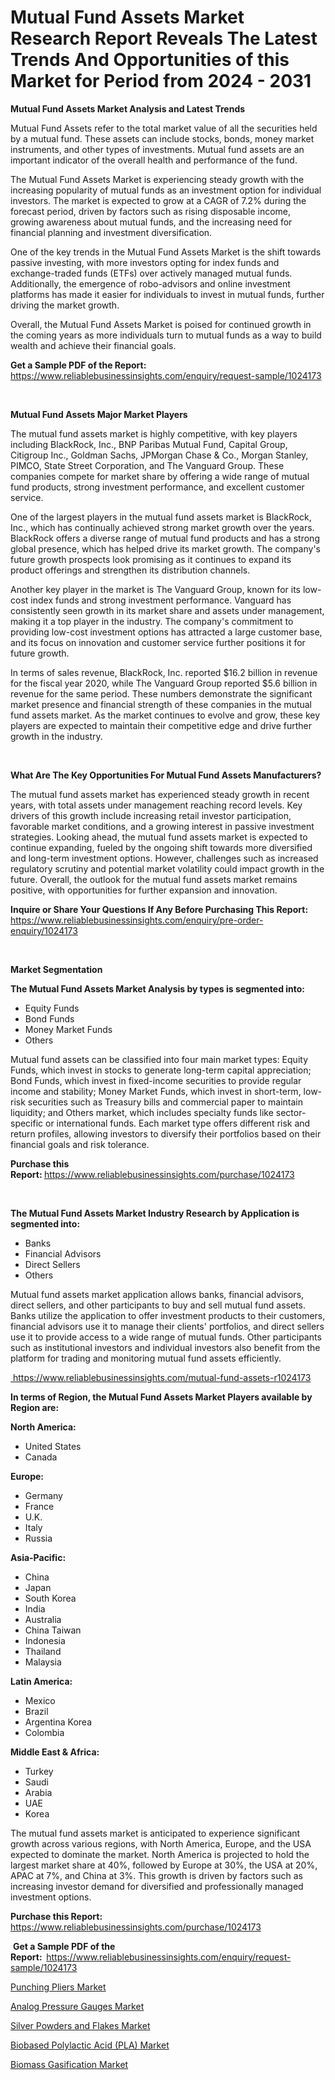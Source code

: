 <p><h1>Mutual Fund Assets Market Research Report Reveals The Latest Trends And Opportunities of this Market for Period from 2024 - 2031</h1></p><p><strong>Mutual Fund Assets Market Analysis and Latest Trends</strong></p>
<p><p>Mutual Fund Assets refer to the total market value of all the securities held by a mutual fund. These assets can include stocks, bonds, money market instruments, and other types of investments. Mutual fund assets are an important indicator of the overall health and performance of the fund.</p><p>The Mutual Fund Assets Market is experiencing steady growth with the increasing popularity of mutual funds as an investment option for individual investors. The market is expected to grow at a CAGR of 7.2% during the forecast period, driven by factors such as rising disposable income, growing awareness about mutual funds, and the increasing need for financial planning and investment diversification.</p><p>One of the key trends in the Mutual Fund Assets Market is the shift towards passive investing, with more investors opting for index funds and exchange-traded funds (ETFs) over actively managed mutual funds. Additionally, the emergence of robo-advisors and online investment platforms has made it easier for individuals to invest in mutual funds, further driving the market growth.</p><p>Overall, the Mutual Fund Assets Market is poised for continued growth in the coming years as more individuals turn to mutual funds as a way to build wealth and achieve their financial goals.</p></p>
<p><strong>Get a Sample PDF of the Report:&nbsp;</strong> <a href="https://www.reliablebusinessinsights.com/enquiry/request-sample/1024173">https://www.reliablebusinessinsights.com/enquiry/request-sample/1024173</a></p>
<p>&nbsp;</p>
<p><strong>Mutual Fund Assets Major Market Players</strong></p>
<p><p>The mutual fund assets market is highly competitive, with key players including BlackRock, Inc., BNP Paribas Mutual Fund, Capital Group, Citigroup Inc., Goldman Sachs, JPMorgan Chase & Co., Morgan Stanley, PIMCO, State Street Corporation, and The Vanguard Group. These companies compete for market share by offering a wide range of mutual fund products, strong investment performance, and excellent customer service.</p><p>One of the largest players in the mutual fund assets market is BlackRock, Inc., which has continually achieved strong market growth over the years. BlackRock offers a diverse range of mutual fund products and has a strong global presence, which has helped drive its market growth. The company's future growth prospects look promising as it continues to expand its product offerings and strengthen its distribution channels.</p><p>Another key player in the market is The Vanguard Group, known for its low-cost index funds and strong investment performance. Vanguard has consistently seen growth in its market share and assets under management, making it a top player in the industry. The company's commitment to providing low-cost investment options has attracted a large customer base, and its focus on innovation and customer service further positions it for future growth.</p><p>In terms of sales revenue, BlackRock, Inc. reported $16.2 billion in revenue for the fiscal year 2020, while The Vanguard Group reported $5.6 billion in revenue for the same period. These numbers demonstrate the significant market presence and financial strength of these companies in the mutual fund assets market. As the market continues to evolve and grow, these key players are expected to maintain their competitive edge and drive further growth in the industry.</p></p>
<p>&nbsp;</p>
<p><strong>What Are The Key Opportunities For Mutual Fund Assets Manufacturers?</strong></p>
<p><p>The mutual fund assets market has experienced steady growth in recent years, with total assets under management reaching record levels. Key drivers of this growth include increasing retail investor participation, favorable market conditions, and a growing interest in passive investment strategies. Looking ahead, the mutual fund assets market is expected to continue expanding, fueled by the ongoing shift towards more diversified and long-term investment options. However, challenges such as increased regulatory scrutiny and potential market volatility could impact growth in the future. Overall, the outlook for the mutual fund assets market remains positive, with opportunities for further expansion and innovation.</p></p>
<p><strong>Inquire or Share Your Questions If Any Before Purchasing This Report:</strong> <a href="https://www.reliablebusinessinsights.com/enquiry/pre-order-enquiry/1024173">https://www.reliablebusinessinsights.com/enquiry/pre-order-enquiry/1024173</a></p>
<p>&nbsp;</p>
<p><strong>Market Segmentation</strong></p>
<p><strong>The Mutual Fund Assets Market Analysis by types is segmented into:</strong></p>
<p><ul><li>Equity Funds</li><li>Bond Funds</li><li>Money Market Funds</li><li>Others</li></ul></p>
<p><p>Mutual fund assets can be classified into four main market types: Equity Funds, which invest in stocks to generate long-term capital appreciation; Bond Funds, which invest in fixed-income securities to provide regular income and stability; Money Market Funds, which invest in short-term, low-risk securities such as Treasury bills and commercial paper to maintain liquidity; and Others market, which includes specialty funds like sector-specific or international funds. Each market type offers different risk and return profiles, allowing investors to diversify their portfolios based on their financial goals and risk tolerance.</p></p>
<p><strong>Purchase this Report:&nbsp;</strong><a href="https://www.reliablebusinessinsights.com/purchase/1024173">https://www.reliablebusinessinsights.com/purchase/1024173</a></p>
<p>&nbsp;</p>
<p><strong>The Mutual Fund Assets Market Industry Research by Application is segmented into:</strong></p>
<p><ul><li>Banks</li><li>Financial Advisors</li><li>Direct Sellers</li><li>Others</li></ul></p>
<p><p>Mutual fund assets market application allows banks, financial advisors, direct sellers, and other participants to buy and sell mutual fund assets. Banks utilize the application to offer investment products to their customers, financial advisors use it to manage their clients' portfolios, and direct sellers use it to provide access to a wide range of mutual funds. Other participants such as institutional investors and individual investors also benefit from the platform for trading and monitoring mutual fund assets efficiently.</p></p>
<p><a href="https://www.reliablebusinessinsights.com/mutual-fund-assets-r1024173">&nbsp;https://www.reliablebusinessinsights.com/mutual-fund-assets-r1024173</a></p>
<p><strong>In terms of Region, the Mutual Fund Assets Market Players available by Region are:</strong></p>
<p>
    <p> <strong> North America: </strong>
        <ul>
            <li>United States</li>
            <li>Canada</li>
        </ul>
        </p> 
    <p> <strong> Europe: </strong>
        <ul>
            <li>Germany</li>
            <li>France</li>
            <li>U.K.</li>
            <li>Italy</li>
            <li>Russia</li>
        </ul>
        </p> 
    <p> <strong> Asia-Pacific: </strong>
        <ul>
            <li>China</li>
            <li>Japan</li>
            <li>South Korea</li>
            <li>India</li>
            <li>Australia</li>
            <li>China Taiwan</li>
            <li>Indonesia</li>
            <li>Thailand</li>
            <li>Malaysia</li>
        </ul>
        </p> 
    <p> <strong> Latin America: </strong>
        <ul>
            <li>Mexico</li>
            <li>Brazil</li>
            <li>Argentina Korea</li>
            <li>Colombia</li>
        </ul>
        </p> 
    <p> <strong> Middle East & Africa: </strong>
        <ul>
            <li>Turkey</li>
            <li>Saudi</li>
            <li>Arabia</li>
            <li>UAE</li>
            <li>Korea</li>
        </ul>
    </p>
    </p>
<p><p>The mutual fund assets market is anticipated to experience significant growth across various regions, with North America, Europe, and the USA expected to dominate the market. North America is projected to hold the largest market share at 40%, followed by Europe at 30%, the USA at 20%, APAC at 7%, and China at 3%. This growth is driven by factors such as increasing investor demand for diversified and professionally managed investment options.</p></p>
<p><strong>Purchase this Report: </strong><a href="https://www.reliablebusinessinsights.com/purchase/1024173">https://www.reliablebusinessinsights.com/purchase/1024173</a></p>
<p>&nbsp;<strong>Get a Sample PDF of the Report:&nbsp;&nbsp;</strong><a href="https://www.reliablebusinessinsights.com/enquiry/request-sample/1024173">https://www.reliablebusinessinsights.com/enquiry/request-sample/1024173</a></p>
<p><strong></strong></p>
<p><p><a href="https://medium.com/@henrysullivan626/deep-dive-into-the-punching-pliers-market-itstrends-market-segmentation-and-competitive-9c6a4699478e">Punching Pliers Market</a></p><p><a href="https://medium.com/@glovaamccray/analog-pressure-gauges-market-trends-a-detailed-study-of-its-market-segmentation-and-analyzing-the-fcd53fc94d09">Analog Pressure Gauges Market</a></p><p><a href="https://www.linkedin.com/pulse/global-silver-powders-flakes-industry-types-applications-xu2ee?trackingId=gWIO3%2BeNQxmSg6zCxQQikg%3D%3D">Silver Powders and Flakes Market</a></p><p><a href="https://www.linkedin.com/pulse/insights-biobased-polylactic-acid-pla-market-size-which-ngldf?trackingId=U6Fq%2FxJISuCbMpLTpIoITA%3D%3D">Biobased Polylactic Acid (PLA) Market</a></p><p><a href="https://github.com/hraymond91428/Market-Research-Report-List-1/blob/main/biomass-gasification-market.md">Biomass Gasification Market</a></p></p>